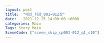 ```yaml
---
layout: post
title:  "메인_회상_001~012장"
date:   2021-12-15 14:00:00 +0000
categories: Main
Tags: Story Main
SceneCode: ["scene_skip_cp001-012_q1_s10"]
---
```

